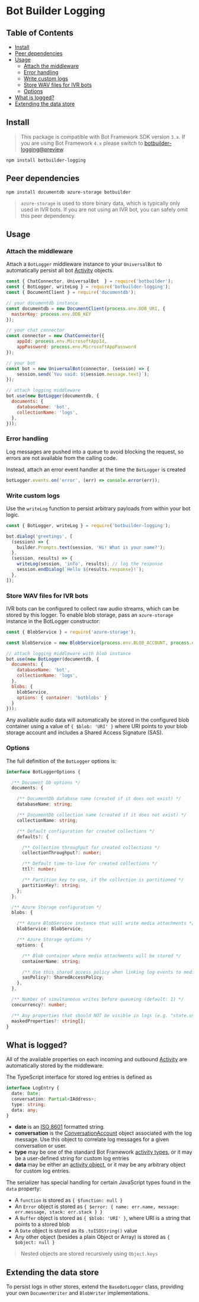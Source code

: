 # Bot Builder Logging

## Table of Contents

-   [Install](#install)
-   [Peer dependencies](#peer-dependencies)
-   [Usage](#usage)
    -   [Attach the middleware](#attach-the-middleware)
    -   [Error handling](#error-handling)
    -   [Write custom logs](#write-custom-logs)
    -   [Store WAV files for IVR bots](#store-wav-files-for-ivr-bots)
    -   [Options](#options)
-   [What is logged?](#what-is-logged)
-   [Extending the data store](#extending-the-data-store)

## Install

> This package is compatible with Bot Framework SDK version `3.x`. If you are using Bot Framework `4.x` please switch to [botbuilder-logging@preview](https://www.npmjs.com/package/botbuilder-logging/v/preview).

    npm install botbuilder-logging

## Peer dependencies

    npm install documentdb azure-storage botbuilder

> `azure-storage` is used to store binary data, which is typically only used in IVR bots. If you are not using an IVR bot, you can safely omit this peer dependency.

## Usage

### Attach the middleware

Attach a `BotLogger` middleware instance to your `UniversalBot` to automatically persist all bot [Activity](https://docs.microsoft.com/en-us/azure/bot-service/rest-api/bot-framework-rest-connector-api-reference?view=azure-bot-service-3.0#activity-object) objects.

```JavaScript
const { ChatConnector, UniversalBot  } = require('botbuilder');
const { BotLogger, writeLog } = require('botbuilder-logging');
const { DocumentClient } = require('documentdb');

// your documentdb instance
const documentdb = new DocumentClient(process.env.DDB_URI, {
  masterKey: process.env.DDB_KEY
});

// your chat connector
const connector = new ChatConnector({
    appId: process.env.MicrosoftAppId,
    appPassword: process.env.MicrosoftAppPassword
});

// your bot
const bot = new UniversalBot(connector, (session) => {
    session.send(`You said: ${session.message.text}`);
});

// attach logging middleware
bot.use(new BotLogger(documentdb, {
  documents: {
    databaseName: 'bot',
    collectionName: 'logs',
  },
}));
```

### Error handling

Log messages are pushed into a queue to avoid blocking the request, so errors are not available from the calling code.

Instead, attach an error event handler at the time the `BotLogger` is created

```JavaScript
botLogger.events.on('error', (err) => console.error(err));
```

### Write custom logs

Use the `writeLog` function to persist arbitrary payloads from within your bot logic.

```JavaScript
const { BotLogger, writeLog } = require('botbuilder-logging');

bot.dialog('greetings', [
  (session) => {
    builder.Prompts.text(session, 'Hi! What is your name?');
  },
  (session, results) => {
    writeLog(session, 'info', results); // log the response
    session.endDialog(`Hello ${results.response}!`);
  },
]);
```

### Store WAV files for IVR bots

IVR bots can be configured to collect raw audio streams, which can be stored by this logger. To enable blob storage, pass an `azure-storage` instance in the BotLogger constructor:

```JavaScript
const { BlobService } = require('azure-storage');

const blobService = new BlobService(process.env.BLOB_ACCOUNT, process.env.BLOB_KEY);

// attach logging middleware with blob instance
bot.use(new BotLogger(documentdb, {
  documents: {
    databaseName: 'bot',
    collectionName: 'logs',
  },
  blobs: {
    blobService,
    options: { container: 'botblobs' }
  }
}));
```

Any available audio data will automatically be stored in the configured blob container using a value of `{ $blob: 'URI' }` where URI points to your blob storage account and includes a Shared Access Signature (SAS).

### Options

The full definition of the `BotLogger` options is:

```TypeScript
interface BotLoggerOptions {

  /** Document Db options */
  documents: {

    /** DocumentDb database name (created if it does not exist) */
    databaseName: string;

    /** DocumentDb collection name (created if it does not exist) */
    collectionName: string;

    /** Default configuration for created collections */
    defaults?: {

      /** Collection throughput for created collections */
      collectionThroughput?: number;

      /** Default time-to-live for created collections */
      ttl?: number;

      /** Partition key to use, if the collection is partitioned */
      partitionKey?: string;
    };
  };

  /** Azure Storage configuration */
  blobs: {

    /** Azure BlobService instance that will write media attachments */
    blobService: BlobService;

    /** Azure Storage options */
    options: {

      /** Blob container where media attachments will be stored */
      containerName: string;

      /** Use this shared access policy when linking log events to media blobs (default: read-only, expires in year 2099) */
      sasPolicy?: SharedAccessPolicy;
    },
  },

  /** Number of simultaneous writes before queueing (default: 1) */
  concurrency?: number;

  /** Any properties that should NOT be visible in logs (e.g. "state.user.private.password"). For supported syntax, see `lodash.get` module. */
  maskedProperties?: string[];
}
```

## What is logged?

All of the available properties on each incoming and outbound [Activity](https://docs.microsoft.com/en-us/azure/bot-service/rest-api/bot-framework-rest-connector-api-reference?view=azure-bot-service-3.0#activity-object) are automatically stored by the middleware.

The TypeScript interface for stored log entries is defined as

```TypeScript
interface LogEntry {
  date: Date;
  conversation: Partial<IAddress>;
  type: string;
  data: any;
}
```

-   **date** is an [ISO 8601](https://www.iso.org/iso-8601-date-and-time-format.html) formatted string.
-   **conversation** is the [ConversationAccount](https://docs.microsoft.com/en-us/azure/bot-service/rest-api/bot-framework-rest-connector-api-reference?view=azure-bot-service-3.0#conversationaccount-object) object associated with the log message. Use this object to correlate log messages for a given conversation or user.
-   **type** may be one of the standard Bot Framework [activity types](https://docs.microsoft.com/en-us/azure/bot-service/rest-api/bot-framework-rest-connector-activities?view=azure-bot-service-3.0), or it may be a user-defined string for custom log entries
-   **data** may be either an [activity object](https://docs.microsoft.com/en-us/azure/bot-service/rest-api/bot-framework-rest-connector-api-reference?view=azure-bot-service-3.0#activity-object), or it may be any arbitrary object for custom log entries.

The serializer has special handling for certain JavaScript types found in the `data` property:

-   A `function` is stored as `{ $function: null }`
-   An `Error` object is stored as `{ $error: { name: err.name, message: err.message, stack: err.stack } }`
-   A `Buffer` object is stored as `{ $blob: 'URI' }`, where URI is a string that points to a stored blob
-   A `Date` object is stored as its `.toISOString()` value
-   Any other object (besides a plain Object or Array) is stored as `{ $object: null }`

> Nested objects are stored recursively using `Object.keys`

## Extending the data store

To persist logs in other stores, extend the `BaseBotLogger` class, providing your own `DocumentWriter` and `BlobWriter` implementations.
